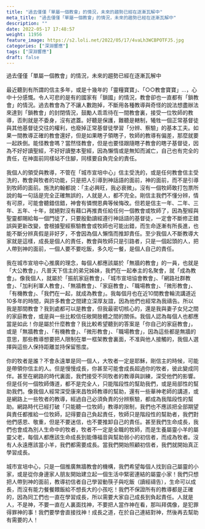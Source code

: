 ```yaml
---
title: "過去僅僅「單屬一個教會」的情況，未來的趨勢已經在逐漸瓦解中"
meta_title: "過去僅僅「單屬一個教會」的情況，未來的趨勢已經在逐漸瓦解中"
description: ""
date: 2022-05-17 17:48:57
weight: 11956
feature_image: https://s2.loli.net/2022/05/17/4vaLh3WCBPOTFJ5.jpg
categories: ["深淵響應"]
tags: ["深淵響應"]
draft: false
---
```


過去僅僅「單屬一個教會」的情況，未來的趨勢已經在逐漸瓦解中<br />
<br />
最近聽到有所謂的信主多年，或是十幾年的「靈糧寶寶」、「○○教會寶寶」…，心中十分感慨。令人可悲的是有的國家有「鎖國」的情況，教會卻也一直都有「鎖教會」的情況。過去教會為了不讓人數跑掉，不斷用各種教導與奇怪的說法想盡辦法來達到「鎖教會」的封閉情況，鼓勵人乖乖待在一間教會裏，接受一位牧師的教導，否則就是不委身，沒有遮蓋。好聽是保護，難聽是轄制，犧牲一個正常基督徒與其他基督徒交往的權利，也廢掉正常基督徒學習「分辨、察驗」的基本工夫。如果一間教導正確的教會還好，但是如果瞎子領瞎子，牧師的教導有偏差，那麼就要一起跌倒。能怪教會嗎？當然怪教會，但是也要怪跟隨瞎子教會的瞎子基督徒，因為不好好讀聖經，不好好讀整本聖經，因為懶惰或是無知而滅亡，自己也有完全的責任，在神面前同樣站不住腳，同樣要自負完全的責任。<br />
<br />
我個人的領受與教導，不管在「城市宣培中心」信主受洗的，或是任何教會信主受洗的，教會與牧者的功能，只是把人引導到神話語的面前，神的面前，而不是引導到牧師的面前。施洗約翰都說：「主必興旺，我必衰微」。沒有一個牧師敢打包票所說的每一句話是完全正確無誤的，人就是人，都不完全。剛信主我們不懂分辨，情有可原，可能會聽錯信錯，神會有憐憫恩典等候悔改。但若是信主一年、二年、三年、五年、十年，就絕對沒有藉口再推責任給任何一個教會或牧師了，因為聖經與聖靈都賜給每一個門徒了，只要殷勤讀經遵行神話語的基督徒，一定會不斷修正錯誤與更新改變，會根據聖經察驗教會或牧師也可能出錯，而生命逐漸有所長進，也能不斷分辨真假是非好歹，不會因為個人懶惰而推卸責任。至少我個人不斷教導大家就是這樣，成長是個人的責任，教會與牧師只是引路者，只是一個起頭的人，把人帶到神的面前，一個人要不要吃飯，多久吃一餐，是個人自己的責任。<br />
<br />
我在城市宣培中心推廣的理念，每個人都應該屬於「無牆的教會」的一員，也就是「大公教會」，凡普天下信主的弟兄姊妹，我們在一起奉主的名聚會，就「成為教會」。像我個人，就屬於「振航家庭教會」、「城市宣培協會教會」、「網路社群教會」、「加利利軍人教會」、「無牆教會」、「家庭教會」、「職場教會」、「微形教會」、「有機教會」、「我們在一起，就成為教會」。我每個月也在近10間教會輪流講道近10多年的時間，與許多教會之間建立深厚友誼，因為他們也經常為我禱告。所以我是那間教會？我到處都可以是教會，但我最密切核心的，還是我與妻子女兒之間的家庭教會，或是與一些比較信任敞開肢體之間的關係。我個人認為每個人也都應當是如此！你是屬於什麼教會？我比較希望聽到的答案是「你自己的家庭教會」，或是「無牆教會」、「有機教會」、「微形教會」、「職場教會」，因為這些都是無牆的意思，那些教導想要把人限制在單一框架教會裏面，不准與他人接觸的，我個人選擇與這些人保持距離並持保留態度。<br />
<br />
你的牧者是誰？不會永遠單是同一個人，大牧者一定是耶穌，剛信主的時候，可能是帶領你信主的人。但是慢慢成長，你甚至可能會成長超過你的牧者，彼此變成同伴。甚至在網路的時代裏面，我們接受不同牧者的教導與訓練，深受他們的影響。但是任何一個牧師傳道，都不是完全人，只能階段性的幫助我們，或是局部性的幫助我們。像我個人經常深受康來昌牧師教導的幫助，還有一些華神老師的講道，或是網路上一些牧者的教導，經過自己必須負責的分辨察驗，都成為我階段性的幫助。網路時代已經打破「只能聽一位牧師」教導的限制，我們也不應該把全部期望與責任都推給一位牧師，記得要自己負起責任，牧師只是階段性的幫助者，我們對他們感恩、敬重，但是不要迷信，也不要推卸自己的責任。甚至我們生命成長，我們也會成為別人生命中的牧者，牧者不一定是全職的牧師，而是生養屬靈小羊的屬靈父老，每個人都應該生命成長到能傳福音與幫助弱小的初信者，而成為牧者。沒有人永遠應該當小羊，我們都需要成長。當我們開始照顧初信者，我們就開始真正學習成長。<br />
<br />
城市宣培中心，只是一個推廣無牆教會的機構，我們希望每個人找到自己屬靈的小家，或是從你身邊家人朋友開始建立起一個生活中緊密連結的屬靈小家！我們只想把人帶到神的面前，教導初信者自己學習動筷子與吃飯（讀經禱告），生命可以成長，而沒有能力餐餐餵飯給不想長大的小孩吃！我們不保證所有的教導都是正確的，因為同工們也一直在學習成長，所以需要大家自己成長到負起責任。人就是人，不是神，不要一直在人裏面找神，不要把人當作神在看，那叫拜偶像，是犯罪得罪神的事！我們要學會直接找神！成長之道，在於自己連結對神，然後再去幫助有需要的人！<br />
<br />
&nbsp;<br />
<br />
&nbsp;<br />
<br />
&nbsp;
        